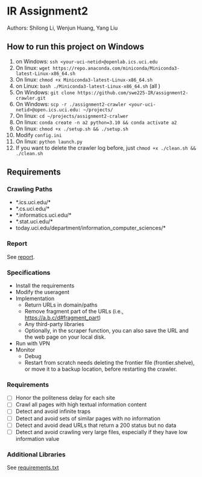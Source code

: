 # IR Assignment2

Authors: Shilong Li, Wenjun Huang, Yang Liu

## How to run this project on Windows

1. on Windows: `ssh <your-uci-netid>@openlab.ics.uci.edu`
2. On linux: `wget https://repo.anaconda.com/miniconda/Miniconda3-latest-Linux-x86_64.sh`
3. On linux: `chmod +x Miniconda3-latest-Linux-x86_64.sh`
4. on Linux: `bash ./Miniconda3-latest-Linux-x86_64.sh` (all <yes>)
5. On Windows: `git clone https://github.com/swe225-IR/assignment2-crawler.git`
6. On Windows: `scp -r ./assignment2-crawler <your-uci-netid>@open.ics.uci.edu: ~/projects/`
7. On linux: `cd ~/projects/assignment2-cralwer`
8. On linux: `conda create -n a2 python=3.10 && conda activate a2`
9. On linux: `chmod +x ./setup.sh && ./setup.sh`
10. Modify `config.ini`
11. On linux: `python launch.py`
12. If you want to delete the crawler log before, just `chmod +x ./clean.sh && ./clean.sh`

## Requirements

### Crawling Paths

- \*.ics.uci.edu/*
- \*.cs.uci.edu/*
- \*.informatics.uci.edu/*
- \*.stat.uci.edu/*
- today.uci.edu/department/information_computer_sciences/*

### Report

See [report](./Assignment-Report.md).

### Specifications

- Install the requirements
- Modify the useragent
- Implementation
  - Return URLs in domain/paths
  - Remove fragment part of the URLs (i.e., https://a.b.c/d#fragment_part)
  - Any third-party libraries
  - Optionally, in the scraper function, you can also save the URL and the web page on your local disk.
- Run with VPN
- Monitor
  - Debug
  - Restart from scratch needs deleting the frontier file (frontier.shelve), or move it to a backup location, before restarting the crawler.

### Requirements
- [ ] Honor the politeness delay for each site
- [ ] Crawl all pages with high textual information content
- [ ] Detect and avoid infinite traps
- [ ] Detect and avoid sets of similar pages with no information
- [ ] Detect and avoid dead URLs that return a 200 status but no data
- [ ] Detect and avoid crawling very large files, especially if they have low information value

### Additional Libraries
See [requirements.txt](./requirements.txt)
